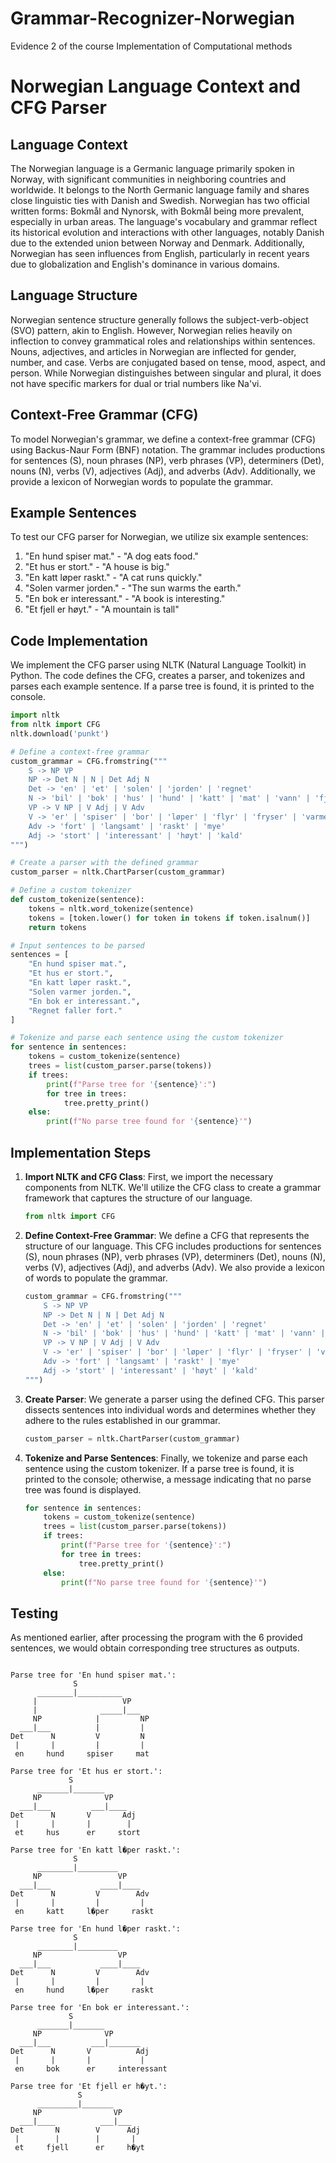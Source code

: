# Grammar-Recognizer-Norwegian
Evidence 2 of the course Implementation of Computational methods

# Norwegian Language Context and CFG Parser

## Language Context

The Norwegian language is a Germanic language primarily spoken in Norway, with significant communities in neighboring countries and worldwide. It belongs to the North Germanic language family and shares close linguistic ties with Danish and Swedish. Norwegian has two official written forms: Bokmål and Nynorsk, with Bokmål being more prevalent, especially in urban areas. The language's vocabulary and grammar reflect its historical evolution and interactions with other languages, notably Danish due to the extended union between Norway and Denmark. Additionally, Norwegian has seen influences from English, particularly in recent years due to globalization and English's dominance in various domains.

## Language Structure

Norwegian sentence structure generally follows the subject-verb-object (SVO) pattern, akin to English. However, Norwegian relies heavily on inflection to convey grammatical roles and relationships within sentences. Nouns, adjectives, and articles in Norwegian are inflected for gender, number, and case. Verbs are conjugated based on tense, mood, aspect, and person. While Norwegian distinguishes between singular and plural, it does not have specific markers for dual or trial numbers like Na'vi.

## Context-Free Grammar (CFG)

To model Norwegian's grammar, we define a context-free grammar (CFG) using Backus-Naur Form (BNF) notation. The grammar includes productions for sentences (S), noun phrases (NP), verb phrases (VP), determiners (Det), nouns (N), verbs (V), adjectives (Adj), and adverbs (Adv). Additionally, we provide a lexicon of Norwegian words to populate the grammar.

## Example Sentences

To test our CFG parser for Norwegian, we utilize six example sentences:

1. "En hund spiser mat." - "A dog eats food."
2. "Et hus er stort." - "A house is big."
3. "En katt løper raskt." - "A cat runs quickly."
4. "Solen varmer jorden." - "The sun warms the earth."
5. "En bok er interessant." - "A book is interesting."
6. "Et fjell er høyt." - "A mountain is tall"

## Code Implementation

We implement the CFG parser using NLTK (Natural Language Toolkit) in Python. The code defines the CFG, creates a parser, and tokenizes and parses each example sentence. If a parse tree is found, it is printed to the console.

```python
import nltk
from nltk import CFG
nltk.download('punkt')

# Define a context-free grammar
custom_grammar = CFG.fromstring("""
    S -> NP VP
    NP -> Det N | N | Det Adj N
    Det -> 'en' | 'et' | 'solen' | 'jorden' | 'regnet'
    N -> 'bil' | 'bok' | 'hus' | 'hund' | 'katt' | 'mat' | 'vann' | 'fjell' | 'skog' | 'blomst' | 'sol' | 'måne' | 'stjerne' | 'fugl' | 'fisk' | 'sjø' | 'elv' | 'snø' | 'is' | 'varme' | 'kald' | 'varm' | 'regn' | 'vind' | 'vær' | 'jord' | 'himmel' | 'natt' | 'dag' | 'tid' | 'fuglene'
    VP -> V NP | V Adj | V Adv
    V -> 'er' | 'spiser' | 'bor' | 'løper' | 'flyr' | 'fryser' | 'varmer' | 'regner' | 'blåser' | 'faller' | 'flyr'
    Adv -> 'fort' | 'langsamt' | 'raskt' | 'mye'
    Adj -> 'stort' | 'interessant' | 'høyt' | 'kald'
""")

# Create a parser with the defined grammar
custom_parser = nltk.ChartParser(custom_grammar)

# Define a custom tokenizer
def custom_tokenize(sentence):
    tokens = nltk.word_tokenize(sentence)
    tokens = [token.lower() for token in tokens if token.isalnum()]
    return tokens

# Input sentences to be parsed
sentences = [
    "En hund spiser mat.",
    "Et hus er stort.",
    "En katt løper raskt.",
    "Solen varmer jorden.",
    "En bok er interessant.",
    "Regnet faller fort."
]

# Tokenize and parse each sentence using the custom tokenizer
for sentence in sentences:
    tokens = custom_tokenize(sentence)
    trees = list(custom_parser.parse(tokens))
    if trees:
        print(f"Parse tree for '{sentence}':")
        for tree in trees:
            tree.pretty_print()
    else:
        print(f"No parse tree found for '{sentence}'")
```
## Implementation Steps

1. **Import NLTK and CFG Class**: First, we import the necessary components from NLTK. We'll utilize the CFG class to create a grammar framework that captures the structure of our language.

    ```python
    from nltk import CFG
    ```

2. **Define Context-Free Grammar**: We define a CFG that represents the structure of our language. This CFG includes productions for sentences (S), noun phrases (NP), verb phrases (VP), determiners (Det), nouns (N), verbs (V), adjectives (Adj), and adverbs (Adv). We also provide a lexicon of words to populate the grammar.

    ```python
    custom_grammar = CFG.fromstring("""
        S -> NP VP
        NP -> Det N | N | Det Adj N
        Det -> 'en' | 'et' | 'solen' | 'jorden' | 'regnet'
        N -> 'bil' | 'bok' | 'hus' | 'hund' | 'katt' | 'mat' | 'vann' | 'fjell' | 'skog' | 'blomst' | 'sol' | 'måne' | 'stjerne' | 'fugl' | 'fisk' | 'sjø' | 'elv' | 'snø' | 'is' | 'varme' | 'kald' | 'varm' | 'regn' | 'vind' | 'vær' | 'jord' | 'himmel' | 'natt' | 'dag' | 'tid' | 'fuglene'
        VP -> V NP | V Adj | V Adv
        V -> 'er' | 'spiser' | 'bor' | 'løper' | 'flyr' | 'fryser' | 'varmer' | 'regner' | 'blåser' | 'faller' | 'flyr'
        Adv -> 'fort' | 'langsamt' | 'raskt' | 'mye'
        Adj -> 'stort' | 'interessant' | 'høyt' | 'kald'
    """)
    ```

3. **Create Parser**: We generate a parser using the defined CFG. This parser dissects sentences into individual words and determines whether they adhere to the rules established in our grammar.

    ```python
    custom_parser = nltk.ChartParser(custom_grammar)
    ```

4. **Tokenize and Parse Sentences**: Finally, we tokenize and parse each sentence using the custom tokenizer. If a parse tree is found, it is printed to the console; otherwise, a message indicating that no parse tree was found is displayed.

    ```python
    for sentence in sentences:
        tokens = custom_tokenize(sentence)
        trees = list(custom_parser.parse(tokens))
        if trees:
            print(f"Parse tree for '{sentence}':")
            for tree in trees:
                tree.pretty_print()
        else:
            print(f"No parse tree found for '{sentence}'")
    ```
## Testing
As mentioned earlier, after processing the program with the 6 provided sentences, we would obtain corresponding tree structures as outputs.

```

Parse tree for 'En hund spiser mat.':
              S                
      ________|__________       
     |                   VP    
     |              _____|___   
     NP            |         NP
  ___|___          |         |  
Det      N         V         N 
 |       |         |         |  
 en     hund     spiser     mat

Parse tree for 'Et hus er stort.':
             S               
      _______|_______         
     NP              VP      
  ___|___         ___|____    
Det      N       V       Adj 
 |       |       |        |   
 et     hus      er     stort

Parse tree for 'En katt l�per raskt.':
              S                 
      ________|_________         
     NP                 VP      
  ___|___           ____|____    
Det      N         V        Adv 
 |       |         |         |   
 en     katt     l�per     raskt

Parse tree for 'En hund l�per raskt.':
              S                 
      ________|_________         
     NP                 VP      
  ___|___           ____|____    
Det      N         V        Adv 
 |       |         |         |   
 en     hund     l�per     raskt

Parse tree for 'En bok er interessant.':
             S                     
      _______|_______               
     NP              VP            
  ___|___         ___|_______       
Det      N       V          Adj    
 |       |       |           |      
 en     bok      er     interessant

Parse tree for 'Et fjell er h�yt.':
               S              
      _________|_______        
     NP                VP     
  ___|____          ___|___    
Det       N        V      Adj 
 |        |        |       |   
 et     fjell      er     h�yt
```
